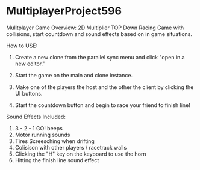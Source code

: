 # MultiplayerProject596
Mulitplayer Game Overview:
2D Multiplier TOP Down Racing Game with collisions, start countdown and sound effects based on in game situations.

How to USE:
1. Create a new clone from the parallel sync menu and click "open in a new editor."
2. Start the game on the main and clone instance.
  
4. Make one of the players the host and the other the client by clicking the UI buttons.
5. Start the countdown button and begin to race your friend to finish line!



Sound Effects Included:
1. 3 - 2 - 1 GO! beeps
2. Motor running sounds
3. Tires Screesching when drifting
4. Colisison with other players / racetrack walls
5. Clicking the "H" key on the keyboard to use the horn
6. Hitting the finish line sound effect
